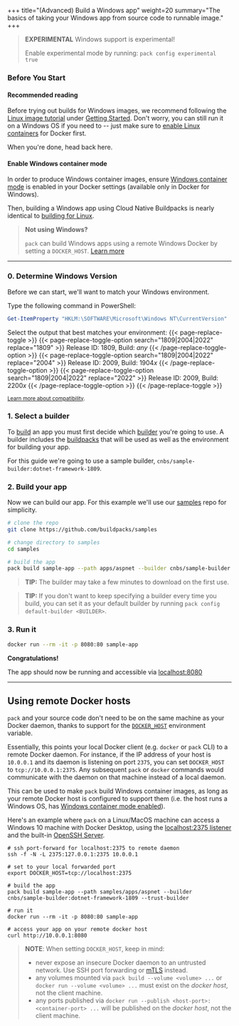 +++
title="(Advanced) Build a Windows app"
weight=20
summary="The basics of taking your Windows app from source code to runnable image."
+++

> **EXPERIMENTAL** Windows support is experimental!
>
> Enable experimental mode by running: `pack config experimental true`

### Before You Start

#### Recommended reading

Before trying out builds for Windows images, we recommend following the [Linux image tutorial][app-journey] under [Getting Started][getting-started]. Don't worry, you can still run it on a Windows OS if you need to -- just make sure to [enable Linux containers][container-mode] for Docker first.

When you're done, head back here.

#### Enable Windows container mode

In order to produce Windows container images, ensure [Windows container mode][container-mode] is enabled in your Docker settings (available only in Docker for Windows).

Then, building a Windows app using Cloud Native Buildpacks is nearly identical to [building for Linux][build-linux].

> **Not using Windows?**
>
> `pack` can build Windows apps using a remote Windows Docker by setting a `DOCKER_HOST`. [Learn more](#using-remote-docker-hosts)

---

### 0. Determine Windows Version

Before we can start, we'll want to match your Windows environment.

Type the following command in PowerShell:

```powershell
Get-ItemProperty "HKLM:\SOFTWARE\Microsoft\Windows NT\CurrentVersion" | Format-Table -Property ReleaseId, CurrentBuild
```

Select the output that best matches your environment:
{{< page-replace-toggle >}}
{{< page-replace-toggle-option search="1809|2004|2022" replace="1809" >}} Release ID: 1809, Build: <i>any</i> {{< /page-replace-toggle-option >}}
{{< page-replace-toggle-option search="1809|2004|2022" replace="2004" >}} Release ID: 2009, Build: 1904<i>x</i> {{< /page-replace-toggle-option >}}
{{< page-replace-toggle-option search="1809|2004|2022" replace="2022" >}} Release ID: 2009, Build: 2200<i>x</i> {{< /page-replace-toggle-option >}}
{{< /page-replace-toggle >}}

<small>[Learn more about compatibility][compatibility].</small>

[compatibility]: https://docs.microsoft.com/en-us/virtualization/windowscontainers/deploy-containers/version-compatibility?tabs=windows-server-2019%2Cwindows-10-20H2#windows-client-host-os-compatibility

### 1. Select a builder

To [build][build] an app you must first decide which [builder][builder] you're going to use. A builder
includes the [buildpacks][buildpack] that will be used as well as the environment for building your
app.

For this guide we're going to use a sample builder, `cnbs/sample-builder:dotnet-framework-1809`.

### 2. Build your app

Now we can build our app. For this example we'll use our [samples][samples] repo for simplicity.

```bash
# clone the repo
git clone https://github.com/buildpacks/samples

# change directory to samples
cd samples

# build the app
pack build sample-app --path apps/aspnet --builder cnbs/sample-builder:dotnet-framework-1809 --trust-builder
```

> **TIP:** The builder may take a few minutes to download on the first use.

> **TIP:** If you don't want to keep specifying a builder every time you build, you can set it as your default
> builder by running `pack config default-builder <BUILDER>`.

### 3. Run it

```bash
docker run --rm -it -p 8080:80 sample-app
```

**Congratulations!**

The app should now be running and accessible via [localhost:8080](http://localhost:8080)

---

## Using remote Docker hosts

`pack` and your source code don't need to be on the same machine as your Docker daemon, thanks to support for the [`DOCKER_HOST`][docker-env-vars] environment variable. 

Essentially, this points your local Docker client (e.g. `docker` or `pack` CLI) to a remote Docker daemon. For instance, if the IP address of your host is `10.0.0.1` and its daemon is listening on port `2375`, you can set `DOCKER_HOST` to `tcp://10.0.0.1:2375`. Any subsequent `pack` or `docker` commands would communicate with the daemon on that machine instead of a local daemon.

This can be used to make `pack` build Windows container images, as long as your remote Docker host is configured to support them (i.e. the host runs a Windows OS, has [Windows container mode enabled][container-mode]).

Here's an example where `pack` on a Linux/MacOS machine can access a Windows 10 machine with Docker Desktop, using the [localhost:2375 listener][docker-general-settings] and the built-in [OpenSSH Server][windows-openssh-server].  
```
# ssh port-forward for localhost:2375 to remote daemon
ssh -f -N -L 2375:127.0.0.1:2375 10.0.0.1

# set to your local forwarded port
export DOCKER_HOST=tcp://localhost:2375

# build the app
pack build sample-app --path samples/apps/aspnet --builder cnbs/sample-builder:dotnet-framework-1809 --trust-builder

# run it
docker run --rm -it -p 8080:80 sample-app

# access your app on your remote docker host
curl http://10.0.0.1:8080
```

> **NOTE**: When setting `DOCKER_HOST`, keep in mind:
>
> - never expose an insecure Docker daemon to an untrusted network. Use SSH port forwarding or [mTLS][protect-the-daemon-socket] instead.
> - any volumes mounted via `pack build --volume <volume> ...` or `docker run --volume <volume> ...` must exist on the _docker host_, not the client machine.
> - any ports published via `docker run --publish <host-port>:<container-port> ...` will be published on the _docker host_, not the client machine.

[pack-issues]: https://github.com/buildpacks/pack/issues
[lifecycle-issues]: https://github.com/buildpacks/lifecycle/issues
[app-journey]: /docs/app-journey
[getting-started]: /docs
[container-mode]: https://docs.docker.com/desktop/faqs/windowsfaqs/#how-do-i-switch-between-windows-and-linux-containers
[docker-env-vars]: https://docs.docker.com/engine/reference/commandline/cli/#environment-variables
[docker-hosts]: #understanding-docker-hosts
[build-linux]: /docs/app-developer-guide/build-an-app
[build]: /docs/concepts/operations/build
[builder]: /docs/concepts/components/builder
[buildpack]: /docs/concepts/components/buildpack
[samples]: https://github.com/buildpacks/samples
[docker-general-settings]: https://docs.docker.com/docker-for-windows/#general
[windows-openssh-server]: https://docs.microsoft.com/en-us/windows-server/administration/openssh/openssh_install_firstuse
[protect-the-daemon-socket]: https://docs.docker.com/engine/security/https/
